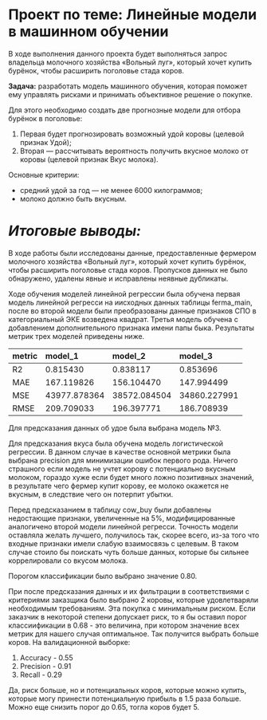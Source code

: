 # Проект по теме: Линейные модели в машинном обучении

В ходе выполнения данного проекта будет выполняться запрос владельца молочного хозяйства «Вольный луг», который хочет купить бурёнок, чтобы расширить поголовье стада коров. 

**Задача:**  разработать модель машинного обучения, которая поможет ему управлять рисками и принимать объективное решение о покупке. 

Для этого необходимо создать две прогнозные модели для отбора бурёнок в поголовье:
1. Первая будет прогнозировать возможный удой коровы (целевой признак Удой);
2. Вторая — рассчитывать вероятность получить вкусное молоко от коровы (целевой признак Вкус молока).

Основные критерии: 
* средний удой за год — не менее 6000 килограммов;
* молоко должно быть вкусным.

# *Итоговые выводы:*

В ходе работы были исследованы данные, предоставленные фермером молочного хозяйства «Вольный луг», который хочет купить бурёнок, чтобы расширить поголовье стада коров. Пропусков данных не было обнаружено, удалены явные и исправлены неявные дубликаты.

Ходе обучения моделей линейной регрессии была обучена первая модель линейной регресси на иисходных данных таблицы ferma_main, после во второй модели были преобразованы данные признаков СПО в категориальный ЭКЕ возведена квадрат. Третья модель обучена с добавлением дополнительного признака имени папы быка. Результаты метрик трех моделей приведены ниже.

|metric|model_1|model_2|model_3|
|:-----|:-----|:-----|:-----|
|R2|0.815430|0.838117|0.853696|
|MAE|167.119826|156.104470|147.994499|
|MSE|43977.878364|38572.084504|34860.227991|
|RMSE|209.709033|196.397771|186.708939|

Для предсказания данных об удое была выбрана модель №3.

Для предсказания вкуса была обучена модель логистической регрессии. В данном случае в качестве основной метрики была выбрана precision для минимизации ошибок первого рода. Ничего страшного если модель не учтет корову с потенциально вкусным молоком, гораздо хуже если будет много ложно позитивных значений, в результате чего фермер купит корову, ее молоко окажется не вкусным, в следствие чего он потерпит убытки.

Перед предсказанием в таблицу cow_buy были добавлены недостающие признаки, увеличенные на 5%, модифицированные аналогичено второй модели линейной регресси. Точность модели оставляла желать лучшего, получилось так, скорее всего, из-за того что входные признаки имели слабую взаимосвязь с целевым. В таком случае стоило бы поискать чуть больше данных, которые бы сильнее коррелировали со вкусом молока.

Порогом классификации было выбрано значение 0.80. 

При после предсказания данных и их фильтрации в соответствиями с критериями заказщика было выбрано 2 коровы, которые удовлетваряли необходимым требованиям. Эта покупка с минимальным риском.
Если заказчик в некоторой cтепени допускает риск, то я бы оставил порог классиификации в 0.68 - это величина, при котором значение всех метрик для нашего случая оптимальное. Так получится выбрать больше коров. На валидационной выборке:
1. Accuracy - 0.55
2. Precision - 0.91
3. Recall - 0.29

Да, риск больше, но и потенциальных коров, которые можно купить, которые могу принести потенциальную прибыль в 1.5 раза больше. Можно еще снизить порог до 0.65, тогла коров будет 5.
